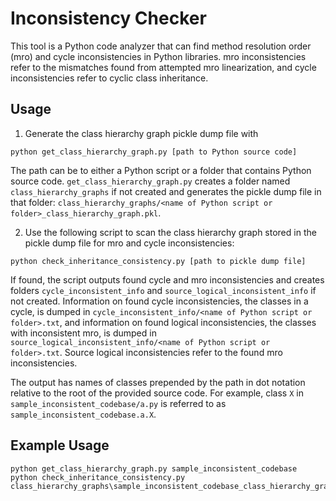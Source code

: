 # Inconsistency Checker
This tool is a Python code analyzer that can find method resolution order (mro) and cycle inconsistencies in Python libraries. mro inconsistencies refer to the mismatches found from attempted mro linearization, and cycle inconsistencies refer to cyclic class inheritance.

## Usage
1. Generate the class hierarchy graph pickle dump file with
```
python get_class_hierarchy_graph.py [path to Python source code]
```
The path can be to either a Python script or a folder that contains Python source code.
`get_class_hierarchy_graph.py` creates a folder named `class_hierarchy_graphs` if not created and generates the pickle dump file in that folder: `class_hierarchy_graphs/<name of Python script or folder>_class_hierarchy_graph.pkl`.

2. Use the following script to scan the class hierarchy graph stored in the pickle dump file for mro and cycle inconsistencies:
```
python check_inheritance_consistency.py [path to pickle dump file]
```
If found, the script outputs found cycle and mro inconsistencies and creates folders `cycle_inconsistent_info` and `source_logical_inconsistent_info` if not created. Information on found cycle inconsistencies, the classes in a cycle, is dumped in `cycle_inconsistent_info/<name of Python script or folder>.txt`, and information on found logical inconsistencies, the classes with inconsistent mro, is dumped in `source_logical_inconsistent_info/<name of Python script or folder>.txt`. Source logical inconsistencies refer to the found mro inconsistencies.

The output has names of classes prepended by the path in dot notation relative to the root of the provided source code. For example, class `X` in `sample_inconsistent_codebase/a.py` is referred to as `sample_inconsistent_codebase.a.X`.

## Example Usage
```
python get_class_hierarchy_graph.py sample_inconsistent_codebase
python check_inheritance_consistency.py class_hierarchy_graphs\sample_inconsistent_codebase_class_hierarchy_graph.pkl
```